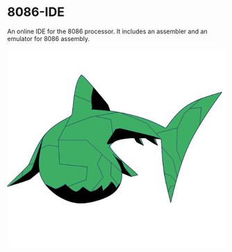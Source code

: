 # 8086-IDE
An online IDE for the 8086 processor. It includes an assembler and an emulator for 8086 assembly.

![alt text](https://github.com/idrisT11/8086-IDE/blob/main/assets/icon.png?raw=true)
